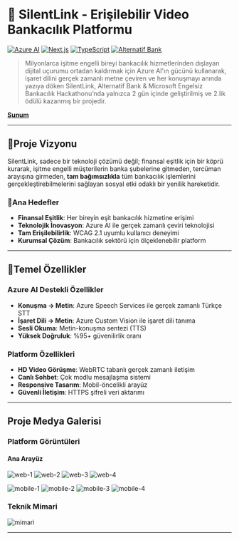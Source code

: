 # 🎯 SilentLink - Erişilebilir Video Bankacılık Platformu

[![Azure AI](https://img.shields.io/badge/Azure-AI%20Powered-blue?style=flat-square&logo=microsoft-azure)](https://azure.microsoft.com/tr-tr/products/cognitive-services/)
[![Next.js](https://img.shields.io/badge/Next.js-14-black?style=flat-square&logo=next.js)](https://nextjs.org/)
[![TypeScript](https://img.shields.io/badge/TypeScript-5.0-blue?style=flat-square&logo=typescript)](https://www.typescriptlang.com/)
[![Alternatif Bank](https://img.shields.io/badge/Powered%20by-Alternatif%20Bank-750a36?style=flat-square)](https://www.alternatifbank.com.tr/)

> Milyonlarca işitme engelli bireyi bankacılık hizmetlerinden dışlayan dijital uçurumu ortadan kaldırmak için Azure AI'ın gücünü kullanarak, işaret dilini gerçek zamanlı metne çeviren ve her konuşmayı anında yazıya döken SilentLink, Alternatif Bank & Microsoft Engelsiz Bankacılık Hackathonu’nda yalnızca 2 gün içinde geliştirilmiş ve 2.lik ödülü kazanmış bir projedir. 


**[Sunum](https://www.canva.com/design/DAG2o5BbvjE/BU0fDhxiBm-vn-DyVPVTpw/edit?utm_content=DAG2o5BbvjE&utm_campaign=designshare&utm_medium=link2&utm_source=sharebutton)**


---

## 🌟**Proje Vizyonu**

SilentLink, sadece bir teknoloji çözümü değil; finansal eşitlik için bir köprü kurarak, işitme engelli müşterilerin banka şubelerine gitmeden, tercüman arayışına girmeden, **tam bağımsızlıkla** tüm bankacılık işlemlerini gerçekleştirebilmelerini sağlayan sosyal etki odaklı bir yenilik hareketidir.

### 🎯**Ana Hedefler**

-  **Finansal Eşitlik**: Her bireyin eşit bankacılık hizmetine erişimi
-  **Teknolojik İnovasyon**: Azure AI ile gerçek zamanlı çeviri teknolojisi
-  **Tam Erişilebilirlik**: WCAG 2.1 uyumlu kullanıcı deneyimi
-  **Kurumsal Çözüm**: Bankacılık sektörü için ölçeklenebilir platform

---

## 🚀**Temel Özellikler**

###  **Azure AI Destekli Özellikler**

- **Konuşma → Metin**: Azure Speech Services ile gerçek zamanlı Türkçe STT
- **İşaret Dili → Metin**: Azure Custom Vision ile işaret dili tanıma
- **Sesli Okuma**: Metin-konuşma sentezi (TTS)
- **Yüksek Doğruluk**: %95+ güvenilirlik oranı

###  **Platform Özellikleri**

- **HD Video Görüşme**: WebRTC tabanlı gerçek zamanlı iletişim
- **Canlı Sohbet**: Çok modlu mesajlaşma sistemi
- **Responsive Tasarım**: Mobil-öncelikli arayüz
- **Güvenli İletişim**: HTTPS şifreli veri aktarımı

---

##  **Proje Medya Galerisi**

###  **Platform Görüntüleri**

#### Ana Arayüz

![web-1](https://github.com/user-attachments/assets/09fe1556-eb6b-4120-8891-d7a8d1b85675)
![web-2](https://github.com/user-attachments/assets/11ab6458-d6c5-4aea-9d34-d2323884a665)
![web-3](https://github.com/user-attachments/assets/ff513fed-fd66-4a19-b56f-76671462c97d)
![web-4](https://github.com/user-attachments/assets/fdd8b1df-3f74-4b28-a24e-b23091d27736)


![mobile-1](https://github.com/user-attachments/assets/bf7366de-240e-4629-9820-dd8a8eb12b58)
![mobile-2](https://github.com/user-attachments/assets/5856e0c8-8218-46c7-8a08-57fc14500fbe)
![mobile-3](https://github.com/user-attachments/assets/1d09249a-996c-4f97-a5a2-f900cbd2af6b)
![mobile-4](https://github.com/user-attachments/assets/62b18413-811a-41e0-8ef8-91c2179079c5)


###  **Teknik Mimari**

![mimari](https://github.com/user-attachments/assets/28d6b2d1-6c97-4d2c-b6d1-43c1f1ad77f8)

---


